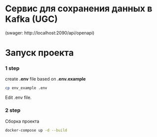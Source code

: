 # Сервис для сохранения данных в Kafka (UGC)
(swager: http://localhost:2090/api/openapi)

# Запуск проекта
### 1 step
create **.env** file based on **.env.example**<br>
```bash
cp env_example .env
```
Edit .env file.
### 2 step
Сборка проекта
```bash
docker-compose up -d --build
```